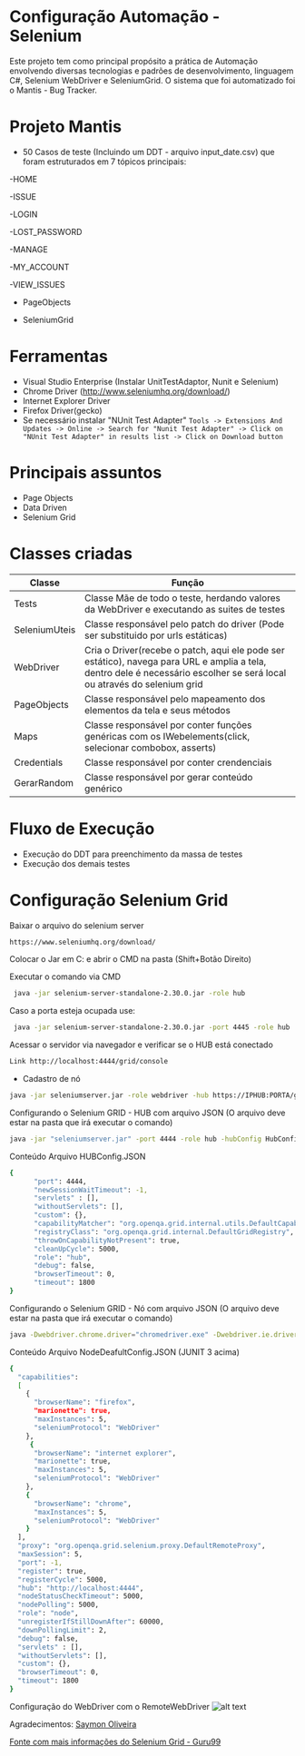 ﻿# Configuração Automação - Selenium
 Este projeto tem como principal propósito a prática de Automação envolvendo diversas tecnologias e padrões de desenvolvimento, linguagem C#, Selenium WebDriver e SeleniumGrid. O sistema que foi automatizado foi o Mantis - Bug Tracker.
 
# Projeto Mantis
 - 50 Casos de teste (Incluindo um DDT - arquivo input_date.csv) que foram estruturados em 7 tópicos principais:
 
 -HOME

-ISSUE

-LOGIN

-LOST_PASSWORD

-MANAGE

-MY_ACCOUNT

-VIEW_ISSUES

- PageObjects

 - SeleniumGrid
 

# Ferramentas

  - Visual Studio Enterprise (Instalar UnitTestAdaptor, Nunit e Selenium)
  - Chrome Driver (http://www.seleniumhq.org/download/)
  - Internet Explorer Driver
  - Firefox Driver(gecko)
  - Se necessário instalar "NUnit Test Adapter"
   ```Tools -> Extensions And Updates -> Online -> Search for "Nunit Test Adapter" -> Click on "NUnit Test Adapter" in results list -> Click on Download button ```

# Principais assuntos
  - Page Objects
  - Data Driven
  - Selenium Grid

# Classes criadas

| Classe | Função |
| ------ | ------ |
| Tests | Classe Mãe de todo o teste, herdando valores da WebDriver e executando as suites de testes |
| SeleniumUteis | Classe responsável pelo patch do driver (Pode ser substituido por urls estáticas) |
| WebDriver | Cria o Driver(recebe o patch, aqui ele pode ser estático), navega para URL e amplia a tela, dentro dele é necessário escolher se será local ou através do selenium grid|
| PageObjects | Classe responsável pelo mapeamento dos elementos da tela e seus métodos|
| Maps | Classe responsável por conter funções genéricas com os IWebelements(click, selecionar combobox, asserts) |
| Credentials | Classe responsável por conter crendenciais |
| GerarRandom | Classe responsável por gerar conteúdo genérico |

# Fluxo de Execução

* Execução do DDT para preenchimento da massa de testes
* Execução dos demais testes


# Configuração Selenium Grid
Baixar o arquivo do selenium server
```sh
https://www.seleniumhq.org/download/
```
Colocar o Jar em C: e abrir o CMD na pasta (Shift+Botão Direito)

Executar o comando via CMD
```sh
 java -jar selenium-server-standalone-2.30.0.jar -role hub
 ```
Caso a porta esteja ocupada use:
```sh
 java -jar selenium-server-standalone-2.30.0.jar -port 4445 -role hub
```
Acessar o servidor via navegador e verificar se o HUB está conectado
```sh
Link http://localhost:4444/grid/console
```

- Cadastro de nó

```sh
java -jar seleniumserver.jar -role webdriver -hub https://IPHUB:PORTA/grid/register
```

Configurando o Selenium GRID - HUB com arquivo JSON (O arquivo deve estar na pasta que irá executar o comando)
```sh
java -jar "seleniumserver.jar" -port 4444 -role hub -hubConfig HubConfig.json
```
Conteúdo Arquivo HUBConfig.JSON
```sh
{
	  "port": 4444,
	  "newSessionWaitTimeout": -1,
	  "servlets" : [],
	  "withoutServlets": [],
	  "custom": {},
	  "capabilityMatcher": "org.openqa.grid.internal.utils.DefaultCapabilityMatcher",
	  "registryClass": "org.openqa.grid.internal.DefaultGridRegistry",
	  "throwOnCapabilityNotPresent": true,
	  "cleanUpCycle": 5000,
	  "role": "hub",
	  "debug": false,
	  "browserTimeout": 0,
	  "timeout": 1800
}
```
Configurando o Selenium GRID - Nó com arquivo JSON (O arquivo deve estar na pasta que irá executar o comando)
```sh
java -Dwebdriver.chrome.driver="chromedriver.exe" -Dwebdriver.ie.driver="IEDriverServer.exe" -Dwebdriver.gecko.driver="geckodriver.exe" -jar seleniumserver.jar -role node -nodeConfig NodeDeafultConfig.json
```
Conteúdo Arquivo NodeDeafultConfig.JSON (JUNIT 3 acima)
```sh
{
  "capabilities":
  [
    {
      "browserName": "firefox",
      "marionette": true,
      "maxInstances": 5,
      "seleniumProtocol": "WebDriver"
    },
     {
      "browserName": "internet explorer",
      "marionette": true,
      "maxInstances": 5,
      "seleniumProtocol": "WebDriver"
    },
    {
      "browserName": "chrome",
      "maxInstances": 5,
      "seleniumProtocol": "WebDriver"
    }
  ],
  "proxy": "org.openqa.grid.selenium.proxy.DefaultRemoteProxy",
  "maxSession": 5,
  "port": -1,
  "register": true,
  "registerCycle": 5000,
  "hub": "http://localhost:4444",
  "nodeStatusCheckTimeout": 5000,
  "nodePolling": 5000,
  "role": "node",
  "unregisterIfStillDownAfter": 60000,
  "downPollingLimit": 2,
  "debug": false,
  "servlets" : [],
  "withoutServlets": [],
  "custom": {},
  "browserTimeout": 0,
  "timeout": 1800
}
```
Configuração do WebDriver com o RemoteWebDriver 
![alt text](https://i.imgur.com/l73Ilqv.png)


Agradecimentos: [Saymon Oliveira](https://github.com/saymowan)

[Fonte com mais informações do Selenium Grid - Guru99](https://www.guru99.com/introduction-to-selenium-grid.html)
